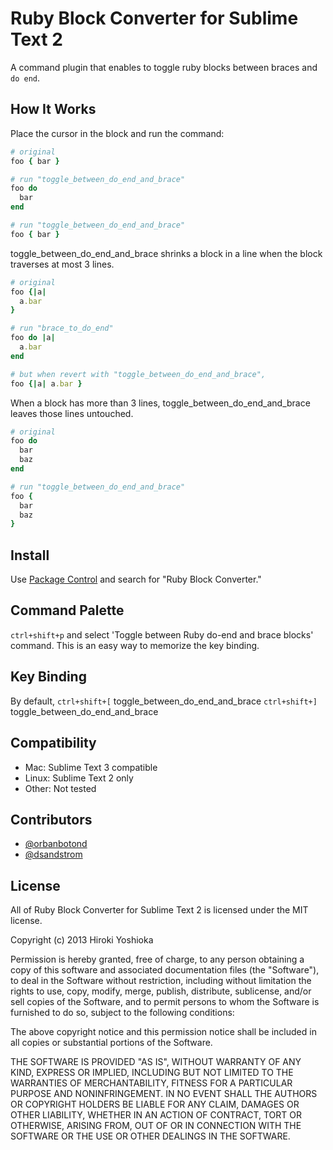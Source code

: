 Ruby Block Converter for Sublime Text 2
==============================
A command plugin that enables to toggle ruby blocks between braces and `do end`.

How It Works
--------------
Place the cursor in the block and run the command:

```ruby
# original
foo { bar }

# run "toggle_between_do_end_and_brace"
foo do
  bar
end

# run "toggle_between_do_end_and_brace"
foo { bar }
```

toggle_between_do_end_and_brace shrinks a block in a line when the block traverses at most 3 lines.

```ruby
# original
foo {|a|
  a.bar
}

# run "brace_to_do_end"
foo do |a|
  a.bar
end

# but when revert with "toggle_between_do_end_and_brace",
foo {|a| a.bar }
```

When a block has more than 3 lines, toggle_between_do_end_and_brace leaves those lines untouched.

```ruby
# original
foo do
  bar
  baz
end

# run "toggle_between_do_end_and_brace"
foo {
  bar
  baz
}
```

Install
-------
Use [Package Control](http://wbond.net/sublime_packages/package_control) and search for "Ruby Block Converter."

Command Palette
---------------
`ctrl+shift+p` and select 'Toggle between Ruby do-end and brace blocks' command. This is an easy way to memorize the key binding.

Key Binding
-----------
By default,
`ctrl+shift+[` toggle_between_do_end_and_brace
`ctrl+shift+]` toggle_between_do_end_and_brace

Compatibility
-------------
- Mac: Sublime Text 3 compatible
- Linux: Sublime Text 2 only
- Other: Not tested

Contributors
------------
- [@orbanbotond](https://github.com/orbanbotond)
- [@dsandstrom](https://github.com/dsandstrom)

License
-------
All of Ruby Block Converter for Sublime Text 2 is licensed under the MIT license.

Copyright (c) 2013 Hiroki Yoshioka

Permission is hereby granted, free of charge, to any person obtaining a copy of this software and associated documentation files (the "Software"), to deal in the Software without restriction, including without limitation the rights to use, copy, modify, merge, publish, distribute, sublicense, and/or sell copies of the Software, and to permit persons to whom the Software is furnished to do so, subject to the following conditions:

The above copyright notice and this permission notice shall be included in all copies or substantial portions of the Software.

THE SOFTWARE IS PROVIDED "AS IS", WITHOUT WARRANTY OF ANY KIND, EXPRESS OR IMPLIED, INCLUDING BUT NOT LIMITED TO THE WARRANTIES OF MERCHANTABILITY, FITNESS FOR A PARTICULAR PURPOSE AND NONINFRINGEMENT. IN NO EVENT SHALL THE AUTHORS OR COPYRIGHT HOLDERS BE LIABLE FOR ANY CLAIM, DAMAGES OR OTHER LIABILITY, WHETHER IN AN ACTION OF CONTRACT, TORT OR OTHERWISE, ARISING FROM, OUT OF OR IN CONNECTION WITH THE SOFTWARE OR THE USE OR OTHER DEALINGS IN THE SOFTWARE.
